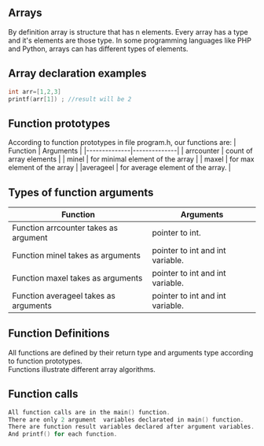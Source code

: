 ## Arrays
By definition array is structure that has n elements. Every array has a type and it's elements are those type. In some programming languages like PHP and Python,  arrays can has different types of  elements.  
## Array declaration examples
```c
int arr=[1,2,3]
printf(arr[1]) ; //result will be 2
```
## Function prototypes
According to function prototypes in file program.h, our functions are:
| Function   | Arguments   |
|--------------|--------------|
| arrcounter | count of array elements |
| minel | for minimal element of the array  |
| maxel | for max  element of the array  |
|averageel | for average element of the array.  |
## Types of function arguments
| Function   | Arguments   |
|--------------|--------------|
|Function arrcounter takes as argument | pointer to int. |
| Function minel takes as arguments | pointer to int and int variable.  |
| Function maxel takes as arguments | pointer to int and int variable. |   
|  Function averageel takes as arguments | pointer to int and int variable. | 
## Function Definitions
All functions are defined by their return type and arguments type according to function prototypes.  
Functions illustrate different array  algorithms.  
## Function calls
```c
All function calls are in the main() function.  
There are only 2 argument  variables declarated in main() function.  
There are function result variables declared after argument variables.  
And printf() for each function.  
```
